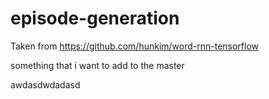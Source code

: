 # episode-generation

Taken from https://github.com/hunkim/word-rnn-tensorflow

something that i want to add to the master

awdasdwdadasd